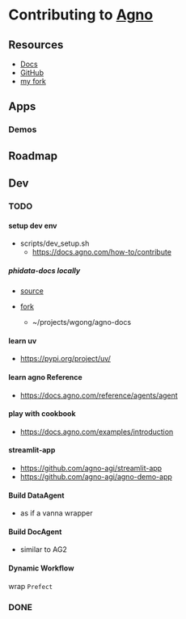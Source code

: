 # Contributing to [Agno](https://www.agno.com/)

## Resources

- [Docs](https://docs.agno.com/introduction)
- [GitHub](https://github.com/agno-agi/agno)
- [my fork](https://github.com/wgong/phidata)

## Apps

### Demos

## Roadmap

## Dev

###  TODO

#### setup dev env

- scripts/dev_setup.sh
    - https://docs.agno.com/how-to/contribute

##### phidata-docs locally
- [source](https://github.com/agno-agi/phidata-docs)

- [fork](https://github.com/wgong/agno-docs)
    - ~/projects/wgong/agno-docs


#### learn uv

- https://pypi.org/project/uv/

#### learn agno Reference

- https://docs.agno.com/reference/agents/agent

#### play with cookbook

- https://docs.agno.com/examples/introduction

#### streamlit-app
- https://github.com/agno-agi/streamlit-app
- https://github.com/agno-agi/agno-demo-app

#### Build DataAgent
- as if a vanna wrapper

#### Build DocAgent
- similar to AG2

#### Dynamic Workflow
wrap `Prefect`


###  DONE


